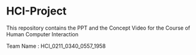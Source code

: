 # HCI-Project

This repository contains the PPT and the Concept Video for the Course of Human Computer Interaction

Team Name : HCI_0211_0340_0557_1958
